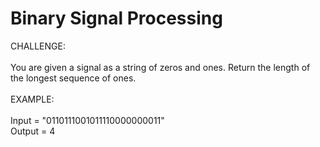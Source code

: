 # Binary Signal Processing
CHALLENGE:
<br><br>
You are given a signal as a string of zeros and ones. Return the length of the longest sequence of ones.
<br><br>
EXAMPLE:
<br><br>
Input = "0110111001011110000000011"
<br>
Output = 4